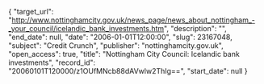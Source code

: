 {
  "target_url": "http://www.nottinghamcity.gov.uk/news_page/news_about_nottingham_-_your_council/icelandic_bank_investments.htm", 
  "description": "", 
  "end_date": null, 
  "date": "2006-01-01T12:00:00", 
  "slug": 23167048, 
  "subject": "Credit Crunch", 
  "publisher": "nottinghamcity.gov.uk", 
  "open_access": true, 
  "title": "Nottingham City Council: Icelandic bank investments", 
  "record_id": "20060101T120000/z1OUfMNcb88dAVwlw2ThIg==", 
  "start_date": null
}

